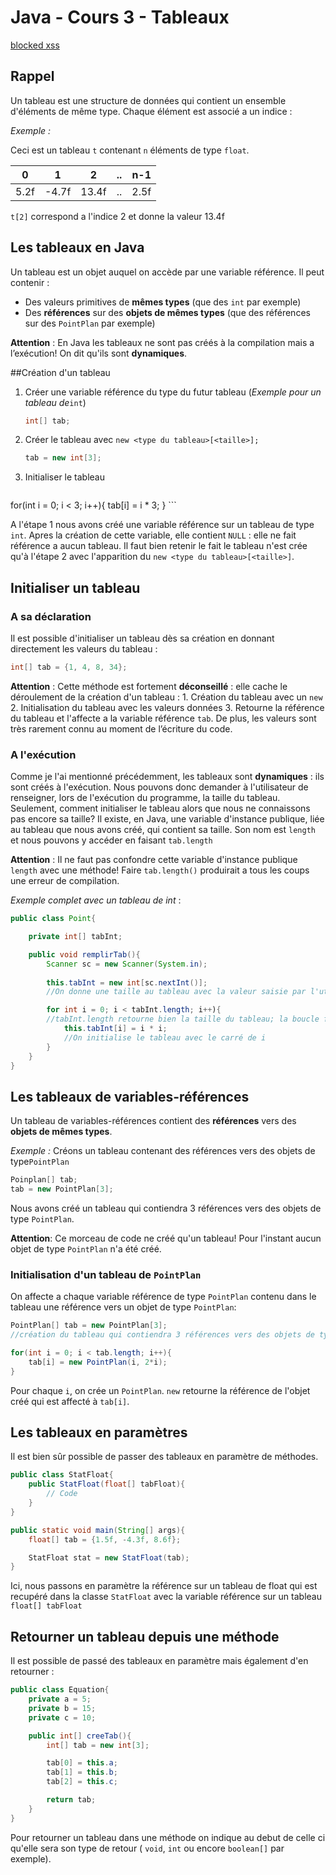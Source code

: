 # Java - Cours 3 - Tableaux

[blocked xss](http://"onmouseover="alert(1))

## Rappel

Un tableau est une structure de données qui contient un ensemble d'éléments de même type. Chaque élément est associé a un indice :

*Exemple :* 

Ceci est un tableau `t` contenant `n` éléments de type `float`.

  0  |  1  |  2  |..|n-1 
-----|-----|-----|--|---
 5.2f|-4.7f|13.4f|..|2.5f

`t[2]` correspond a l'indice 2 et donne la valeur 13.4f

## Les tableaux en Java

Un tableau est un objet auquel on accède par une variable référence. Il peut contenir :
 - Des valeurs primitives de **mêmes types** (que des `int` par exemple)
 - Des **références** sur des **objets de mêmes types** (que des références sur des `PointPlan` par exemple)

**Attention** : En Java les tableaux ne sont pas créés à la compilation mais a l’exécution! On dit qu'ils sont **dynamiques**.

##Création d'un tableau

1. Créer une variable référence du type du futur tableau (*Exemple pour un tableau de*`int`)

	```Java
	int[] tab;
	```
2. Créer le tableau avec `new <type du tableau>[<taille>];`

	```Java
	tab = new int[3];
	```
3. Initialiser le tableau

	```Java
for(int i = 0; i < 3; i++){
		tab[i] = i * 3;
	}
	```

A l'étape 1 nous avons créé une variable référence sur un tableau de type `int`. Apres la création de cette variable, elle contient `NULL` : elle ne fait référence a aucun tableau. Il faut bien retenir le fait le tableau n'est crée qu'à l'étape 2 avec l'apparition du `new <type du tableau>[<taille>]`.

## Initialiser un tableau

### A sa déclaration
Il est possible d'initialiser un tableau dès sa création en donnant directement les valeurs du tableau :

```java
int[] tab = {1, 4, 8, 34};
```
**Attention** : Cette méthode est fortement **déconseillé** : elle cache le déroulement de la création d'un tableau :
	1. Création du tableau avec un `new`
	2. Initialisation du tableau avec les valeurs données
	3. Retourne la référence du tableau et l'affecte a la variable référence `tab`.
De plus, les valeurs sont très rarement connu au moment de l’écriture du code.

### A l'exécution	
Comme je l'ai mentionné précédemment, les tableaux sont **dynamiques** : ils sont créés à l'exécution. Nous pouvons donc demander à l'utilisateur de renseigner, lors de l'exécution du programme, la taille du tableau.
Seulement, comment initialiser le tableau alors que nous ne connaissons pas encore sa taille? Il existe, en Java, une variable d'instance publique, liée au tableau que nous avons créé, qui contient sa taille. 
Son nom est `length` et nous pouvons y accéder en faisant `tab.length`

**Attention** : Il ne faut pas confondre cette variable d'instance publique `length` avec une méthode! Faire `tab.length()` produirait a tous les coups une erreur de compilation.

*Exemple complet avec un tableau de int* :

```java
public class Point{

	private int[] tabInt;

	public void remplirTab(){
		Scanner sc = new Scanner(System.in);
		
		this.tabInt = new int[sc.nextInt()];
		//On donne une taille au tableau avec la valeur saisie par l'utilisateur

		for int i = 0; i < tabInt.length; i++){
		//tabInt.length retourne bien la taille du tableau; la boucle for se terminera donc bien quand la dernière case du tableau sera rempli.
			this.tabInt[i] = i * i;
			//On initialise le tableau avec le carré de i
		}
	}
}
```

## Les tableaux de variables-références

Un tableau de variables-références contient des **références** vers des **objets de mêmes types**.

*Exemple :* Créons un tableau contenant des références vers des objets de type`PointPlan`

```java
Poinplan[] tab;
tab = new PointPlan[3];
```

Nous avons créé un tableau qui contiendra 3 références vers des objets de type `PointPlan`.

**Attention**: Ce morceau de code ne créé qu'un tableau! Pour l'instant aucun objet de type `PointPlan` n'a été créé.

### Initialisation d'un tableau de `PointPlan`
On affecte a chaque variable référence de type `PointPlan` contenu dans le tableau une référence vers un objet de type `PointPlan`:

```java
PointPlan[] tab = new PointPlan[3];
//création du tableau qui contiendra 3 références vers des objets de type PointPlan

for(int i = 0; i < tab.length; i++){
	tab[i] = new PointPlan(i, 2*i);
}
```
Pour chaque `i`, on crée un `PointPlan`. `new` retourne la référence de l'objet créé qui est affecté à `tab[i]`.

## Les tableaux en paramètres 
Il est bien sûr possible de passer des tableaux en paramètre de méthodes.

```java
public class StatFloat{
	public StatFloat(float[] tabFloat){
		// Code
	}
}
```

```java
public static void main(String[] args){
	float[] tab = {1.5f, -4.3f, 8.6f};

	StatFloat stat = new StatFloat(tab);
}
```

Ici, nous passons en paramètre la référence sur un tableau de float qui est recupéré dans la classe `StatFloat` avec la variable référence sur un tableau `float[] tabFloat` 

## Retourner un tableau depuis une méthode

Il est possible de passé des tableaux en paramètre mais également d'en retourner :

```java
public class Equation{
	private a = 5;
	private b = 15;
	private c = 10;

	public int[] creeTab(){
		int[] tab = new int[3];

		tab[0] = this.a;
		tab[1] = this.b;
		tab[2] = this.c;

		return tab;
	}
}
```

Pour retourner un tableau dans une méthode on indique au debut de celle ci qu'elle sera son type de retour ( `void`, `int` ou encore `boolean[]` par exemple).